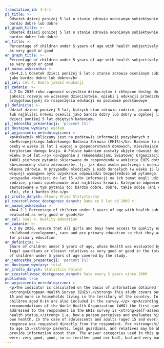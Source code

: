 ```yaml
---
translation_id: 4-2-1
pl_title: >-
  Odsetek dzieci poniżej 5 lat o stanie zdrowia ocenianym subiektywnie jako
  bardzo dobre lub dobre
pl_graph_title: >-
  Odsetek dzieci poniżej 5 lat o stanie zdrowia ocenianym subiektywnie jako
  bardzo dobre lub dobre
en_title: >-
  Percentage of children under 5 years of age with health subjectively evaluated
  as very good or good
en_graph_title: >-
  Percentage of children under 5 years of age with health subjectively evaluated
  as very good or good
pl_nazwa_wskaznika: >-
  <b>4.2.1 Odsetek dzieci poniżej 5 lat o stanie zdrowia ocenianym subiektywnie
  jako bardzo dobre lub dobre</b>
pl_cel: Cel 4. Dobra jakość edukacji
pl_zadanie: >-
  4.2 Do 2030 roku zapewnić wszystkim dziewczętom i chłopcom dostęp do wysokiej
  jakości rozwoju we wczesnym dzieciństwie, opieki i edukacji przedszkolnej
  przygotowującej do rozpoczęcia edukacji na poziomie podstawowym
pl_definicja: >-
  Udział dzieci poniżej 5 lat, których stan zdrowia rodzice, prawni opiekunowie
  lub najbliżsi krewni ocenili jako bardzo dobry lub dobry w ogólnej liczbie
  dzieci poniżej 5 lat objętych badaniem.
pl_jednostka_prezentacji: 'procent [%]'
pl_dostepne_wymiary: ogółem
pl_wyjasnienia_metodologiczne: >-
  <p>Wskaźnik obliczany jest na podstawie informacji pozyskanych z
  <b>Europejskiego Ankietowego Badania Zdrowia (EHIS)</b>. Badanie to obejmuje
  osoby w wieku 15 lat i więcej w gospodarstwach domowych, mieszkające na
  terytorium danego kraju. W Polsce badaniem zostały objęte również dzieci w
  wieku 0-14 lat.</p> <p>Zgodnie z rekomendacjami Światowej Organizacji Zdrowia
  (WHO) pierwsze pytanie skierowane do respondenda w ankiecie EHIS dotyczy
  <b>samooceny stanu zdrowia</b>, tj. jak dana osoba postrzega i ocenia swoje
  własne zdrowie. W przypadku młodzieży i osób dorosłych (w wieku 15 lat i
  więcej) wymagane było uzyskanie odpowiedzi bezpośrednio od pytanego. W
  przypadku <b>dzieci do lat 15 </b> informacji na ich temat mogli udzielać
  rodzice, prawni opiekunowie oraz najbliżsi krewni. Kategorie odpowiedzi
  zastosowane w tym pytaniu to: bardzo dobre, dobre, takie sobie (ani dobre, ani
  złe), złe i bardzo złe.</p>
pl_zrodlo_danych: Główny Urząd Statystyczny
pl_czestotliwosc_dostępnosc_danych: Dane co 5 lat od 2009 r.
en_nazwa_wskaznika: >-
  <b>4.2.1 Percentage of children under 5 years of age with health subjectively
  evaluated as very good or good</b>
en_cel: Goal 4. Quality education
en_zadanie: >-
  4.2 By 2030, ensure that all girls and boys have access to quality early
  childhood development, care and pre-primary education so that they are ready
  for primary education
en_definicja: >-
  Share of children under 5 years of age, whose health was evaluated by parents,
  legal guardians or closest relatives as very good or good in the total number
  of children under 5 years of age covered by the study.
en_jednostka_prezentacji: 'percent [%]'
en_dostepne_wymiary: total
en_zrodlo_danych: Statistics Poland
en_czestotliwosc_dostępnosc_danych: Data every 5 years since 2009
published: true
en_wyjasnienia_metodologiczne: >-
  <p>The indicator is calculated on the basis of information obtained from the
  <strong>European Health Survey (EHIS).</strong> This study covers persons aged
  15 and more in households living in the territory of the country. In Poland,
  children aged 0-14 are also included in the survey.</p> <p>According to
  recommendations of the World Health Organization (WHO) the first question
  addressed to the respondent in the EHIS survey is <strong>self-assessment of
  health status,</strong> i.e. how a person perceives and evaluates his or her
  own health. In the case of adolescents and adults (aged 15 and over), a
  response was requested directly from the respondent. For <strong>children up
  to age 15,</strong> parents, legal guardians, and relatives may be able to
  provide information about them. The answer categories used in this question
  were: very good, good, so so (neither good nor bad), bad and very bad.</p>
---
```

